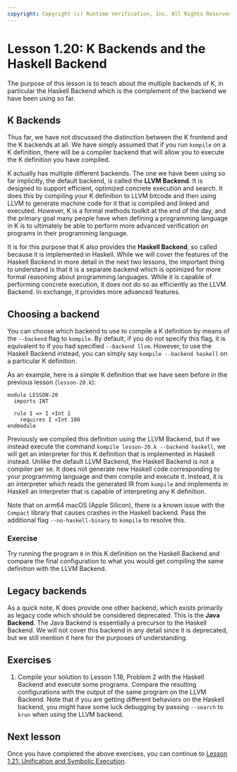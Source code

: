 ```yaml
---
copyright: Copyright (c) Runtime Verification, Inc. All Rights Reserved.
---
```


# Lesson 1.20: K Backends and the Haskell Backend

The purpose of this lesson is to teach about the multiple backends of K,
in particular the Haskell Backend which is the complement of the backend we
have been using so far.

## K Backends

Thus far, we have not discussed the distinction between the K frontend and
the K backends at all. We have simply assumed that if you run `kompile` on a
K definition, there will be a compiler backend that will allow you to execute
the K definition you have compiled.

K actually has multiple different backends. The one we have been using so far
implicitly, the default backend, is called the **LLVM Backend**. It is
designed to support efficient, optimized concrete execution and search. It
does this by compiling your K definition to LLVM bitcode and then using LLVM
to generate machine code for it that is compiled and linked and executed.
However, K is a formal methods toolkit at the end of the day, and the primary
goal many people have when defining a programming language in K is to
ultimately be able to perform more advanced verification on programs in their
programming language.

It is for this purpose that K also provides the **Haskell Backend**, so called
because it is implemented in Haskell. While we will cover the features of the
Haskell Backend in more detail in the next two lessons, the important thing to
understand is that it is a separate backend which is optimized for more formal
reasoning about programming languages. While it is capable of performing
concrete execution, it does not do so as efficiently as the LLVM Backend.
In exchange, it provides more advanced features.

## Choosing a backend

You can choose which backend to use to compile a K definition by means of the
`--backend` flag to `kompile`. By default, if you do not specify this flag, it
is equivalent to if you had specified `--backend llvm`. However, to use the
Haskell Backend instead, you can simply say `kompile --backend haskell` on a
particular K definition.

As an example, here is a simple K definition that we have seen before in the
previous lesson (`lesson-20.k`):

```k
module LESSON-20
  imports INT

  rule I => I +Int 1
    requires I <Int 100
endmodule
```

Previously we compiled this definition using the LLVM Backend, but if we
instead execute the command `kompile lesson-20.k --backend haskell`, we
will get an interpreter for this K definition that is implemented in Haskell
instead. Unlike the default LLVM Backend, the Haskell Backend is not a
compiler per se. It does not generate new Haskell code corresponding to your
programming language and then compile and execute it. Instead, it is an
interpreter which reads the generated IR from `kompile` and implements in
Haskell an interpreter that is capable of interpreting any K definition.

Note that on arm64 macOS (Apple Silicon), there is a known issue with the `Compact`
library that causes crashes in the Haskell backend. Pass the additional flag
`--no-haskell-binary` to `kompile` to resolve this.

### Exercise

Try running the program `0` in this K definition on the Haskell Backend and
compare the final configuration to what you would get compiling the same
definition with the LLVM Backend.

## Legacy backends

As a quick note, K does provide one other backend, which exists primarily as
legacy code which should be considered deprecated. This is the
**Java Backend**. The Java Backend is essentially a precursor to the Haskell
Backend. We will not cover this backend in any detail since it is deprecated, 
but we still mention it here for the purposes of understanding.

## Exercises

1. Compile your solution to Lesson 1.18, Problem 2 with the Haskell Backend
and execute some programs. Compare the resulting configurations with the
output of the same program on the LLVM Backend. Note that if you are getting
different behaviors on the Haskell backend, you might have some luck debugging
by passing `--search` to `krun` when using the LLVM backend.

## Next lesson

Once you have completed the above exercises, you can continue to
[Lesson 1.21: Unification and Symbolic Execution](../21_symbolic_execution/README.md).
